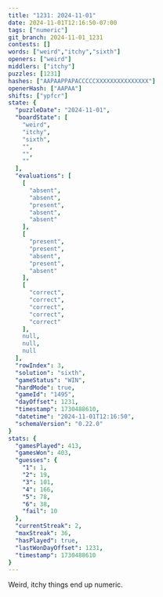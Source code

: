 ```yaml
---
title: "1231: 2024-11-01"
date: 2024-11-01T12:16:50-07:00
tags: ["numeric"]
git_branch: 2024-11-01_1231
contests: []
words: ["weird","itchy","sixth"]
openers: ["weird"]
middlers: ["itchy"]
puzzles: [1231]
hashes: ["AAPAAPPAPACCCCCXXXXXXXXXXXXXXX"]
openerHash: ["AAPAA"]
shifts: ["ypfcr"]
state: {
  "puzzleDate": "2024-11-01",
  "boardState": [
    "weird",
    "itchy",
    "sixth",
    "",
    "",
    ""
  ],
  "evaluations": [
    [
      "absent",
      "absent",
      "present",
      "absent",
      "absent"
    ],
    [
      "present",
      "present",
      "absent",
      "present",
      "absent"
    ],
    [
      "correct",
      "correct",
      "correct",
      "correct",
      "correct"
    ],
    null,
    null,
    null
  ],
  "rowIndex": 3,
  "solution": "sixth",
  "gameStatus": "WIN",
  "hardMode": true,
  "gameId": "1495",
  "dayOffset": 1231,
  "timestamp": 1730488610,
  "datetime": "2024-11-01T12:16:50",
  "schemaVersion": "0.22.0"
}
stats: {
  "gamesPlayed": 413,
  "gamesWon": 403,
  "guesses": {
    "1": 1,
    "2": 19,
    "3": 101,
    "4": 166,
    "5": 78,
    "6": 38,
    "fail": 10
  },
  "currentStreak": 2,
  "maxStreak": 36,
  "hasPlayed": true,
  "lastWonDayOffset": 1231,
  "timestamp": 1730488610
}
---
```

<!-- more -->
Weird, itchy things end up numeric. 

